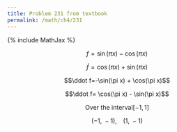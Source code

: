 ```yaml
---
title: Problem 231 from textbook
permalink: /math/ch4/231
---
```

{% include MathJax %}


$$f = \sin(\pi x) - \cos(\pi x)$$

$$\dot f=\cos(\pi x) + \sin(\pi x)$$

$$\ddot f=-\sin(\pi x) + \cos(\pi x)$$

$$\ddot f= \cos(\pi x) - \sin(\pi x)$$

$$\text{Over the interval}[-1, 1]$$

$$(-1, \;-1),\;\;\;\;(1, \;-1)$$

